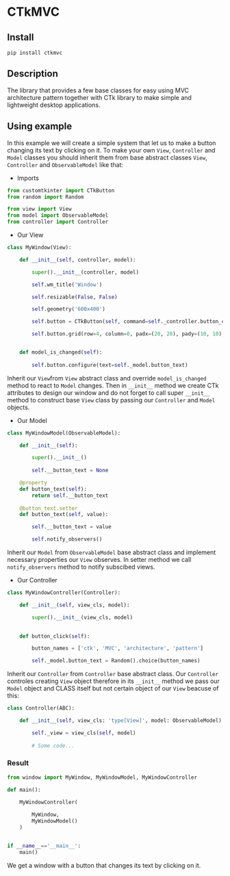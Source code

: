# CTkMVC

## Install

```
pip install ctkmvc
```

## Description

The library that provides a few base classes for easy using MVC architecture pattern together with CTk library to make simple and lightweight desktop applications.

## Using example

In this example we will create a simple system that let us to make a button changing its text by clicking on it. To make your own `View`, `Controller` and `Model` classes you should inherit them from base abstract classes `View`, `Controller` and `ObservableModel` like that:

* Imports

```python
from customtkinter import CTkButton
from random import Random

from view import View
from model import ObservableModel
from controller import Controller
```

* Our View

```python
class MyWindow(View):

    def __init__(self, controller, model):

        super().__init__(controller, model)

        self.wm_title('Window')

        self.resizable(False, False)

        self.geometry('600x400')

        self.button = CTkButton(self, command=self._controller.button_click)

        self.button.grid(row=4, column=0, padx=(20, 20), pady=(10, 10), sticky="ew")


    def model_is_changed(self):
        
        self.button.configure(text=self._model.button_text)
```

Inherit our `View`from `View` abstract class and override `model_is_changed` method to react to `Model` changes. Then in `__init__` method we create CTk attributes to design our window and do not forget to call super `__init__` method to construct base `View` class by passing our `Controller` and `Model` objects.

* Our Model

```python
class MyWindowModel(ObservableModel):

    def __init__(self):

        super().__init__()
        
        self.__button_text = None

    @property
    def button_text(self):
        return self.__button_text
    
    @button_text.setter
    def button_text(self, value):

        self.__button_text = value

        self.notify_observers()
```

Inherit our `Model` from `ObservableModel` base abstract class and implement necessary properties our `View` observes. In setter method we call `notify_observers` method to notify subscibed views.

* Our Controller

```python
class MyWindowController(Controller):

    def __init__(self, view_cls, model):

        super().__init__(view_cls, model)

    
    def button_click(self):

        button_names = ['ctk', 'MVC', 'architecture', 'pattern']

        self._model.button_text = Random().choice(button_names)
```

Inherit our `Controller` from `Controller` base abstract class. Our `Controller` controles creating `View` object therefore in its `__init__` method we pass our `Model` object and CLASS itself but not certain object of our `View` beacuse of this:

```python
class Controller(ABC):

    def __init__(self, view_cls: 'type[View]', model: ObservableModel):

        self._view = view_cls(self, model)
        
        # Some code...
```

### Result

```python
from window import MyWindow, MyWindowModel, MyWindowController

def main():
    
    MyWindowController(

        MyWindow,
        MyWindowModel()
    )


if __name__=='__main__':
    main()
```

We get a window with a button that changes its text by clicking on it.